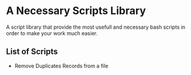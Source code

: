 # A Necessary Scripts Library

A script library that provide the most usefull and necessary bash
scripts in order to make your work much easier.

## List of Scripts ##
* Remove Duplicates Records from a file

